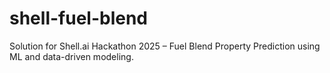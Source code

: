 # shell-fuel-blend
Solution for Shell.ai Hackathon 2025 – Fuel Blend Property Prediction using ML and data-driven modeling.
